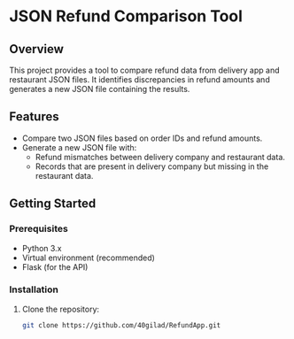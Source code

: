 # JSON Refund Comparison Tool

## Overview
This project provides a tool to compare refund data from delivery app and restaurant JSON files. It identifies discrepancies in refund amounts and generates a new JSON file containing the results.

## Features
- Compare two JSON files based on order IDs and refund amounts.
- Generate a new JSON file with:
  - Refund mismatches between delivery company and restaurant data.
  - Records that are present in delivery company but missing in the restaurant data.

## Getting Started

### Prerequisites
- Python 3.x
- Virtual environment (recommended)
- Flask (for the API)

### Installation
1. Clone the repository:
   ```bash
   git clone https://github.com/40gilad/RefundApp.git